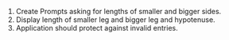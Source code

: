 1. Create Prompts asking for lengths of smaller and bigger sides.
2. Display length of smaller leg and bigger leg and hypotenuse. 
3. Application should protect against invalid entries. 